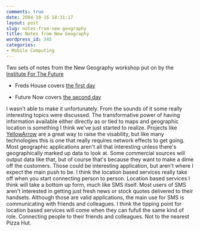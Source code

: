 ```yaml
---
comments: true
date: 2004-10-16 18:31:17
layout: post
slug: notes-from-new-geography
title: Notes from New Geography
wordpress_id: 345
categories:
- Mobile Computing
---
```


Two sets of notes from the New Geography workshop put on by the [Institute For The Future](http://www.iftf.org)





  * Freds House covers [the first day](http://www.fredshouse.net/archive/000262.html)


  * Future Now covers [the second day](http://blogger.iftf.org/Future/000578.html)




I wasn't able to make it unfortunately. From the sounds of it some really interesting topics were discussed. The transformative power of having information available either directly as or tied to maps and geographic location is something I think we've just started to realize. Projects like [YellowArrow](http://yellowarrow.org) are a great way to raise the visability, but like many technologies this is one that really requires network effects to get going. Most geographic applications aren't all that interesting unless there's geographically marked up data to look at. Some commercial sources will output data like that, but of course that's because they want to make a dime off the customers. Those could be interesting application, but aren't where I expect the main push to be. I think the location based services really take off when you start connecting person to person. Location based services I think will take a bottom up form, much like SMS itself. Most users of SMS aren't interested in getting just fresh news or stock quotes delivered to their handsets. Although those are valid applications, the main use for SMS is communicating with friends and colleagues. I think the tipping point for location based services will come when they can fufull the same kind of role. Connecting people to their friends and colleagues. Not to the nearest Pizza Hut.
